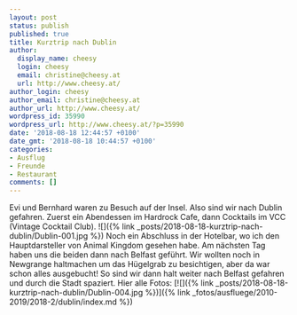 ```yaml
---
layout: post
status: publish
published: true
title: Kurztrip nach Dublin
author:
  display_name: cheesy
  login: cheesy
  email: christine@cheesy.at
  url: http://www.cheesy.at/
author_login: cheesy
author_email: christine@cheesy.at
author_url: http://www.cheesy.at/
wordpress_id: 35990
wordpress_url: http://www.cheesy.at/?p=35990
date: '2018-08-18 12:44:57 +0100'
date_gmt: '2018-08-18 10:44:57 +0100'
categories:
- Ausflug
- Freunde
- Restaurant
comments: []
---
```

Evi und Bernhard waren zu Besuch auf der Insel. Also sind wir nach Dublin gefahren. Zuerst ein Abendessen im Hardrock Cafe, dann Cocktails im VCC (Vintage Cocktail Club).
![]({% link _posts/2018-08-18-kurztrip-nach-dublin/Dublin-001.jpg %})
Noch ein Abschluss in der Hotelbar, wo ich den Hauptdarsteller von Animal Kingdom gesehen habe.
Am nächsten Tag haben uns die beiden dann nach Belfast geführt. Wir wollten noch in Newgrange haltmachen um das Hügelgrab zu besichtigen, aber da war schon alles ausgebucht! So sind wir dann halt weiter nach Belfast gefahren und durch die Stadt spaziert.
Hier alle Fotos:
[![]({% link _posts/2018-08-18-kurztrip-nach-dublin/Dublin-004.jpg %})]({% link _fotos/ausfluege/2010-2019/2018-2/dublin/index.md %})
